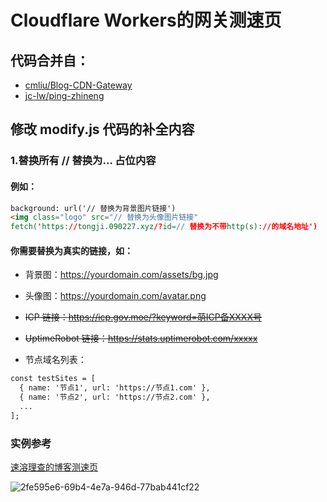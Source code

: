 # Cloudflare Workers的网关测速页

## 代码合并自：
- [cmliu/Blog-CDN-Gateway](https://github.com/cmliu/Blog-CDN-Gateway)
- [jc-lw/ping-zhineng](https://github.com/jc-lw/ping-zhineng)

## 修改 modify.js 代码的补全内容
### 1.替换所有 // 替换为... 占位内容
#### 例如：
```html
background: url('// 替换为背景图片链接')
<img class="logo" src="// 替换为头像图片链接"
fetch('https://tongji.090227.xyz/?id=// 替换为不带http(s)://的域名地址')
```

#### 你需要替换为真实的链接，如：
- 背景图：https://yourdomain.com/assets/bg.jpg

- 头像图：https://yourdomain.com/avatar.png

- ~~ICP 链接：https://icp.gov.moe/?keyword=萌ICP备XXXX号~~

- ~~UptimeRobot 链接：https://stats.uptimerobot.com/xxxxx~~

- 节点域名列表：

```html
const testSites = [
  { name: '节点1', url: 'https://节点1.com' },
  { name: '节点2', url: 'https://节点2.com' },
  ...
];

```
### 实例参考
[速溶理查的博客测速页](https://gateway.xn--sjq13yo4by51ezbkoum.dpdns.org/ "速溶理查的博客测速页")

![2fe595e6-69b4-4e7a-946d-77bab441cf22](https://github.com/user-attachments/assets/4c404b47-d57f-4f88-9546-e40088f2f000)
